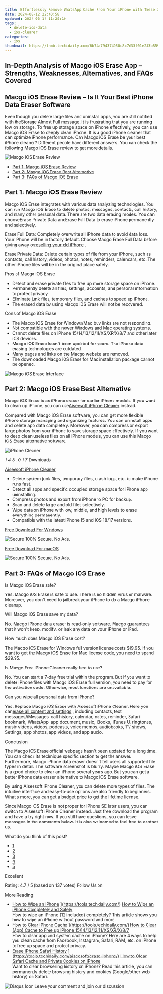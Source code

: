 ```yaml
---
title: Effortlessly Remove WhatsApp Cache From Your iPhone with These 3 Quick Tips
date: 2024-08-12 22:40:58
updated: 2024-08-14 11:28:10
tags:
  - delete-ios-data
  - ios-cleaner
categories:
  - ios
thumbnail: https://thmb.techidaily.com/6b74a794374950c8c7d33f01e283b8595a0e02efb75345cb412052a7193f6b01.jpg
---
```


## In-Depth Analysis of Macgo iOS Erase App – Strengths, Weaknesses, Alternatives, and FAQs Covered

## Macgo iOS Erase Review – Is It Your Best iPhone Data Eraser Software

 Even though you delete large files and uninstall apps, you are still notified with theStorage Almost Full message. It is frustrating that you are running low on storage. To free up storage space on iPhone effectively, you can use Macgo iOS Erase to deeply clean iPhone. It is a good iPhone cleaner that can optimize iPhone performance. Can Macgo iOS Erase be your best iPhone cleaner? Different people have different answers. You can check the following Macgo iOS Erase review to get more details.

![Macgo iOS Erase Review](https://www.aiseesoft.com/images/feature/macgo-ios-erase-review.jpg)

* [Part 1: Macgo iOS Erase Review](https://tools.techidaily.com/)
* [Part 2: Macgo iOS Erase Best Alternative](https://tools.techidaily.com/)
* [Part 3: FAQs of Macgo iOS Erase](https://tools.techidaily.com/)

## Part 1: Macgo iOS Erase Review

 Macgo iOS Erase integrates with various data analyzing technologies. You can run Macgo iOS Erase to delete photos, messages, contacts, call history, and many other personal data. There are two data erasing modes. You can chooseErase Private Data andErase Full Data to erase iPhone permanently and selectively.

Erase Full Data: Completely overwrite all iPhone data to avoid data loss. Your iPhone will be in factory default. Choose Macgo Erase Full Data before giving away or[reselling your old iPhone](https://tools.techidaily.com/) .

Erase Private Data: Delete certain types of file from your iPhone, such as contacts, call history, videos, photos, notes, reminders, calendars, etc. The other iPhone files will be in the original place safely.

Pros of Macgo iOS Erase

* Detect and erase private files to free up more storage space on iPhone.
* Permanently delete all files, settings, accounts, and personal information to protect privacy
* Eliminate junk files, temporary files, and caches to speed up iPhone.
* The erased data by using Macgo iOS Erase will not be recovered.

Cons of Macgo iOS Erase

* The Macgo iOS Erase for Windows/Mac buy links are not responding.
* Not compatible with the newer Windows and Mac operating systems.
* Cannot delete files on iPhone 15/14/13/12/11/XS/XR/X/8/7 and other later iOS devices.
* Macgo iOS Erase hasn't been updated for years. The iPhone data erasing technologies are outdated.
* Many pages and links on the Macgo website are removed.
* The downloaded Macgo iOS Erase for Mac installation package cannot be opened.

![Macgo iOS Erase Interface](https://www.aiseesoft.com/images/resource/macgo-ios-erase-review/macgo-ios-erase-interface.jpg)

## Part 2: Macgo iOS Erase Best Alternative

 Macgo iOS Erase is an iPhone eraser for earlier iPhone models. If you want to clean up iPhone, you can use[Aiseesoft iPhone Cleaner](https://tools.techidaily.com/aiseesoft/iphone-cleaner/) instead.

 Compared with Macgo iOS Erase software, you can get more flexible iPhone storage managing and organizing features. You can uninstall apps and delete app data completely. Moreover, you can compress or export large photos from your iPhone to save storage space effectively. If you want to deep clean useless files on all iPhone models, you can use this Macgo iOS Erase alternative software.

![iPhone Cleaner](https://www.aiseesoft.com/images/iphone-cleaner/box-2.png)

_1_ _4_ _3_ _,_ _0_ _1_ _7_  Downloads

[Aiseesoft iPhone Cleaner](https://tools.techidaily.com/aiseesoft/iphone-cleaner/)

* Delete system junk files, temporary files, crash logs, etc. to make iPhone runs fast.
* Detect all apps and specific occupied storage space for iPhone app uninstalling.
* Compress photos and export from iPhone to PC for backup.
* Scan and delete large and old files selectively.
* Wipe data on iPhone with low, middle, and high levels to erase everything permanently.
* Compatible with the latest iPhone 15 and iOS 18/17 versions.

[Free Download For Windows](https://secure.2checkout.com/order/cart.php?PRODS=34015782&QTY=1&AFFILIATE=108875)

![Secure](https://www.aiseesoft.com/images/product/secure.svg) 100% Secure. No Ads.

[Free Download For macOS](https://secure.2checkout.com/order/cart.php?PRODS=35345930&QTY=1&AFFILIATE=108875)

![Secure](https://www.aiseesoft.com/images/product/secure.svg) 100% Secure. No Ads.

## Part 3: FAQs of Macgo iOS Erase

Is Macgo iOS Erase safe?

 Yes. Macgo iOS Erase is safe to use. There is no hidden virus or malware. Moreover, you don't need to jailbreak your iPhone to do a Macgo iPhone cleanup.

Will Macgo iOS Erase save my data?

 No. Macgo iPhone data eraser is read-only software. Macgo guarantees that it won't keep, modify, or leak any data on your iPhone or iPad.

How much does Macgo iOS Erase cost?

 The Macgo iOS Erase for Windows full version license costs $19.95\. If you want to get the Macgo iOS Erase for Mac license code, you need to spend $29.95.

 Is Macgo Free iPhone Cleaner really free to use?

 No. You can start a 7-day free trial within the program. But if you want to delete iPhone files with Macgo iOS Erase full version, you need to pay for the activation code. Otherwise, most functions are unavailable.

Can you wipe all personal data from iPhone?

 Yes. Replace Macgo iOS Erase with Aiseesoft iPhone Cleaner. Here you can[erase all content and settings](https://tools.techidaily.com/aiseesoft/erase-iphone/) , including contacts, text messages/iMessages, call history, calendar, notes, reminder, Safari bookmark, WhatsApp, app document, music, iBooks, iTunes U, ringtones, music videos, videos, podcasts, voice memos, audiobooks, TV shows, Settings, app photos, app videos, and app audio.

Conclusion

 The Macgo iOS Erase official webpage hasn't been updated for a long time. You can check its technique specific section to get the answer. Furthermore, Macgo iPhone data eraser doesn't tell users all supported file types in detail. The software screenshot is blurry. Maybe Macgo iOS Erase is a good choice to clear an iPhone several years ago. But you can get a better iPhone data eraser alternative to Macgo iOS Erase software.

 By using Aiseesoft iPhone Cleaner, you can delete more types of files. The intuitive interface and easy-to-use options are also friendly to beginners. What's more, you can get a budget price to get the lifetime license.

 Since Macgo iOS Erase is not proper for iPhone SE later users, you can switch to Aiseesoft iPhone Cleaner instead. Just free download the program and have a try right now. If you still have questions, you can leave messages in the comments below. It is also welcomed to feel free to contact us.

What do you think of this post?

* [1](https://tools.techidaily.com/)
* [2](https://tools.techidaily.com/)
* [3](https://tools.techidaily.com/)
* [4](https://tools.techidaily.com/)
* [5](https://tools.techidaily.com/)

Excellent

Rating: 4.7 / 5 (based on 137 votes) Follow Us on [](https://www.facebook.com/aiseesoft) [](https://twitter.com/AiseesoftStudio) [](https://www.youtube.com/c/aiseesoft)

More Reading

* [How to Wipe an iPhone](https://www.aiseesoft.com/images/more-reading/wipe-an-iphone-s.jpg) ](https://tools.techidaily.com/) [How to Wipe an iPhone Completely and Safely](https://tools.techidaily.com/)  
 How to wipe an iPhone (12 included) completely? This article shows you how to wipe an iPhone without password and more.
* [How to Clear iPhone Cache](https://www.aiseesoft.com/images/more-reading/how-to-clear-iphone-cache-s.jpg) ](https://tools.techidaily.com/) [How to Clear (App) Cache to Free up iPhone 15/14/13/12/11/XS/XR/X/8/7](https://tools.techidaily.com/)  
 How to clear app and system cache on iPhone? Here are 4 ways to help you clean cache from Facebook, Instagram, Safari, RAM, etc. on iPhone to free up space and protect privacy.
* [Erase iPhone Safari History](https://www.aiseesoft.com/images/more-reading/erase-iphone-safari-history-s.jpg) ](https://tools.techidaily.com/aiseesoft/erase-iphone/) [How to Clear Safari Cache and Private Cookies on iPhone](https://tools.techidaily.com/aiseesoft/erase-iphone/)  
 Want to clear browsering history on iPhone? Read this article, you can permanently delete browsing history and cookies (Google/other web history) on Safari.

![Disqus Icon](https://www.aiseesoft.com/images/article/disqus-icon.png) Leave your comment and join our discussion

<ins class="adsbygoogle"
     style="display:block"
     data-ad-format="autorelaxed"
     data-ad-client="ca-pub-7571918770474297"
     data-ad-slot="1223367746"></ins>



<ins class="adsbygoogle"
     style="display:block"
     data-ad-client="ca-pub-7571918770474297"
     data-ad-slot="8358498916"
     data-ad-format="auto"
     data-full-width-responsive="true"></ins>
